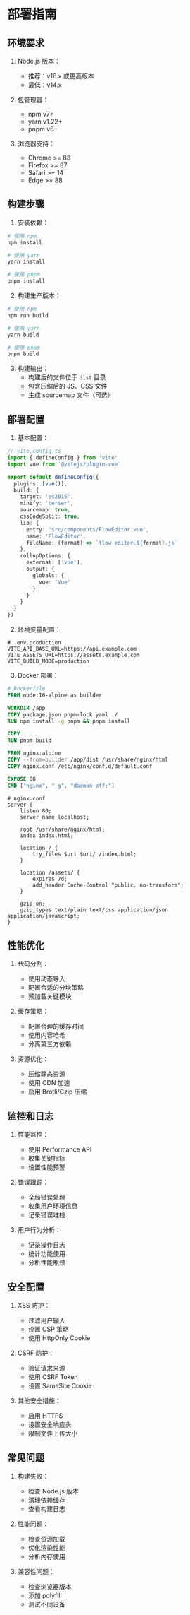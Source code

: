 # 部署指南

## 环境要求

1. Node.js 版本：
   - 推荐：v16.x 或更高版本
   - 最低：v14.x

2. 包管理器：
   - npm v7+
   - yarn v1.22+
   - pnpm v6+

3. 浏览器支持：
   - Chrome >= 88
   - Firefox >= 87
   - Safari >= 14
   - Edge >= 88

## 构建步骤

1. 安装依赖：

```bash
# 使用 npm
npm install

# 使用 yarn
yarn install

# 使用 pnpm
pnpm install
```

2. 构建生产版本：

```bash
# 使用 npm
npm run build

# 使用 yarn
yarn build

# 使用 pnpm
pnpm build
```

3. 构建输出：
   - 构建后的文件位于 `dist` 目录
   - 包含压缩后的 JS、CSS 文件
   - 生成 sourcemap 文件（可选）

## 部署配置

1. 基本配置：

```typescript
// vite.config.ts
import { defineConfig } from 'vite'
import vue from '@vitejs/plugin-vue'

export default defineConfig({
  plugins: [vue()],
  build: {
    target: 'es2015',
    minify: 'terser',
    sourcemap: true,
    cssCodeSplit: true,
    lib: {
      entry: 'src/components/FlowEditor.vue',
      name: 'FlowEditor',
      fileName: (format) => `flow-editor.${format}.js`
    },
    rollupOptions: {
      external: ['vue'],
      output: {
        globals: {
          vue: 'Vue'
        }
      }
    }
  }
})
```

2. 环境变量配置：

```env
# .env.production
VITE_API_BASE_URL=https://api.example.com
VITE_ASSETS_URL=https://assets.example.com
VITE_BUILD_MODE=production
```

3. Docker 部署：

```dockerfile
# Dockerfile
FROM node:16-alpine as builder

WORKDIR /app
COPY package.json pnpm-lock.yaml ./
RUN npm install -g pnpm && pnpm install

COPY . .
RUN pnpm build

FROM nginx:alpine
COPY --from=builder /app/dist /usr/share/nginx/html
COPY nginx.conf /etc/nginx/conf.d/default.conf

EXPOSE 80
CMD ["nginx", "-g", "daemon off;"]
```

```nginx
# nginx.conf
server {
    listen 80;
    server_name localhost;

    root /usr/share/nginx/html;
    index index.html;

    location / {
        try_files $uri $uri/ /index.html;
    }

    location /assets/ {
        expires 7d;
        add_header Cache-Control "public, no-transform";
    }

    gzip on;
    gzip_types text/plain text/css application/json application/javascript;
}
```

## 性能优化

1. 代码分割：
   - 使用动态导入
   - 配置合适的分块策略
   - 预加载关键模块

2. 缓存策略：
   - 配置合理的缓存时间
   - 使用内容哈希
   - 分离第三方依赖

3. 资源优化：
   - 压缩静态资源
   - 使用 CDN 加速
   - 启用 Brotli/Gzip 压缩

## 监控和日志

1. 性能监控：
   - 使用 Performance API
   - 收集关键指标
   - 设置性能预警

2. 错误跟踪：
   - 全局错误处理
   - 收集用户环境信息
   - 记录错误堆栈

3. 用户行为分析：
   - 记录操作日志
   - 统计功能使用
   - 分析性能瓶颈

## 安全配置

1. XSS 防护：
   - 过滤用户输入
   - 设置 CSP 策略
   - 使用 HttpOnly Cookie

2. CSRF 防护：
   - 验证请求来源
   - 使用 CSRF Token
   - 设置 SameSite Cookie

3. 其他安全措施：
   - 启用 HTTPS
   - 设置安全响应头
   - 限制文件上传大小

## 常见问题

1. 构建失败：
   - 检查 Node.js 版本
   - 清理依赖缓存
   - 查看构建日志

2. 性能问题：
   - 检查资源加载
   - 优化渲染性能
   - 分析内存使用

3. 兼容性问题：
   - 检查浏览器版本
   - 添加 polyfill
   - 测试不同设备 